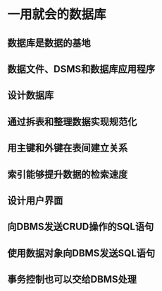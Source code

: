 # 一用就会的数据库
## 数据库是数据的基地
## 数据文件、DSMS和数据库应用程序
## 设计数据库
## 通过拆表和整理数据实现规范化
## 用主键和外键在表间建立关系
## 索引能够提升数据的检索速度
## 设计用户界面
## 向DBMS发送CRUD操作的SQL语句
## 使用数据对象向DBMS发送SQL语句
## 事务控制也可以交给DBMS处理